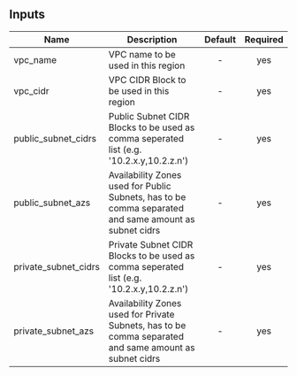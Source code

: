 
## Inputs

| Name | Description | Default | Required |
|------|-------------|:-----:|:-----:|
| vpc_name | VPC name to be used in this region | - | yes |
| vpc_cidr | VPC CIDR Block to be used in this region | - | yes |
| public_subnet_cidrs | Public Subnet CIDR Blocks to be used as comma seperated list (e.g. '10.2.x.y,10.2.z.n') | - | yes |
| public_subnet_azs | Availability Zones used for Public Subnets, has to be comma separated and same amount as subnet cidrs | - | yes |
| private_subnet_cidrs | Private Subnet CIDR Blocks to be used as comma seperated list (e.g. '10.2.x.y,10.2.z.n') | - | yes |
| private_subnet_azs | Availability Zones used for Private Subnets, has to be comma separated and same amount as subnet cidrs | - | yes |

